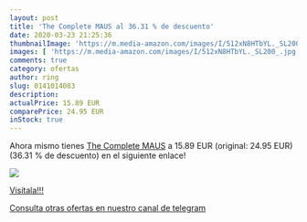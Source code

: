 ```yaml
---
layout: post
title: 'The Complete MAUS al 36.31 % de descuento'
date: 2020-03-23 21:25:36
thumbnailImage: 'https://m.media-amazon.com/images/I/512xN8HTbYL._SL200_.jpg'
images: [ 'https://m.media-amazon.com/images/I/512xN8HTbYL._SL200_.jpg' ]
comments: true
category: ofertas
author: ring
slug: 0141014083
description:
actualPrice: 15.89 EUR
comparePrice: 24.95 EUR
inStock: true
---
```


Ahora mismo tienes [The Complete MAUS](https://www.amazon.es/dp/0141014083/?tag=redken-21) a 15.89 EUR (original: 24.95 EUR) (36.31 %  de descuento) en el siguiente enlace!

[![](https://m.media-amazon.com/images/I/512xN8HTbYL._SL200_.jpg)](https://www.amazon.es/dp/0141014083/?tag=redken-21)

[Visítala!!!](https://www.amazon.es/dp/0141014083/?tag=redken-21)

[Consulta otras ofertas en nuestro canal de telegram](https://t.me/s/ofertas25)
